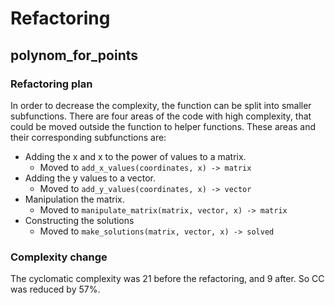 # Refactoring

## polynom_for_points

### Refactoring plan

In order to decrease the complexity, the function can be split into smaller subfunctions.
There are four areas of the code with high complexity, that could be moved outside the function to helper functions. These areas and their corresponding subfunctions are:
* Adding the x and x to the power of values to a matrix.
    * Moved to `add_x_values(coordinates, x) -> matrix`
* Adding the y values to a vector.
    * Moved to `add_y_values(coordinates, x) -> vector`
* Manipulation the matrix.
    * Moved to `manipulate_matrix(matrix, vector, x) -> matrix`
* Constructing the solutions
    * Moved to `make_solutions(matrix, vector, x) -> solved`

### Complexity change

The cyclomatic complexity was 21 before the refactoring, and 9 after. So CC was reduced by 57%.